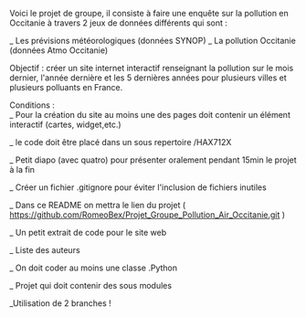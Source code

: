 Voici le projet de groupe, il consiste à faire une enquête sur la pollution en Occitanie à travers 2 jeux de données
différents qui sont : 

_ Les prévisions météorologiques (données SYNOP)
_ La pollution Occitanie (données Atmo Occitanie)

Objectif : créer un site internet interactif renseignant la pollution sur le mois dernier, l'année dernière et les 5 
dernières années pour plusieurs villes et plusieurs polluants en France. 

Conditions :  
_ Pour la création du site au moins une des pages doit contenir un élément interactif (cartes, widget,etc.)  

_ le code doit être placé dans un sous repertoire /HAX712X

_ Petit diapo (avec quatro) pour présenter oralement pendant 15min le projet à la fin 

_ Créer un fichier .gitignore pour éviter l'inclusion de fichiers inutiles 

_ Dans ce README on mettra le lien du projet ( https://github.com/RomeoBex/Projet_Groupe_Pollution_Air_Occitanie.git )

_ Un petit extrait de code pour le site web 

_ Liste des auteurs

_ On doit coder au moins une classe .Python 

_ Projet qui doit contenir des sous modules 

_Utilisation de 2 branches ! 



